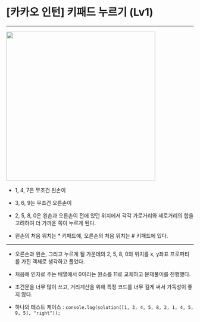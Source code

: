 # [카카오 인턴] 키패드 누르기 (Lv1)
- - -
<img src="https://user-images.githubusercontent.com/29765842/196465537-9e186b0d-afd1-414d-b8a2-fadda61fdc56.png" width=400px height=400px>

+ 1, 4, 7은 무조건 왼손이

+ 3, 6, 9는 무조건 오른손이

+ 2, 5, 8, 0은 왼손과 오른손이 전에 있던 위치에서 각각 가로거리와 세로거리의 합을 고려하여 더 가까운 쪽이 누르게 된다.

+ 왼손의 처음 위치는 * 키패드에, 오른손의 처음 위치는 # 키패드에 있다.
- - -

+ 오른손과 왼손, 그리고 누르게 될 가운데의 2, 5, 8, 0의 위치를 x, y좌표 프로퍼티를 가진 객체로 생각하고 풀었다.

+ 처음에 인자로 주는 배열에서 0이라는 원소를 11로 교체하고 문제풀이를 진행했다.

+ 조건문을 너무 많이 쓰고, 거리계산을 위해 특정 코드를 너무 길게 써서 가독성이 좋지 않다.

+ 하나의 테스트 케이스 : `console.log(solution([1, 3, 4, 5, 8, 2, 1, 4, 5, 9, 5], "right"));`
